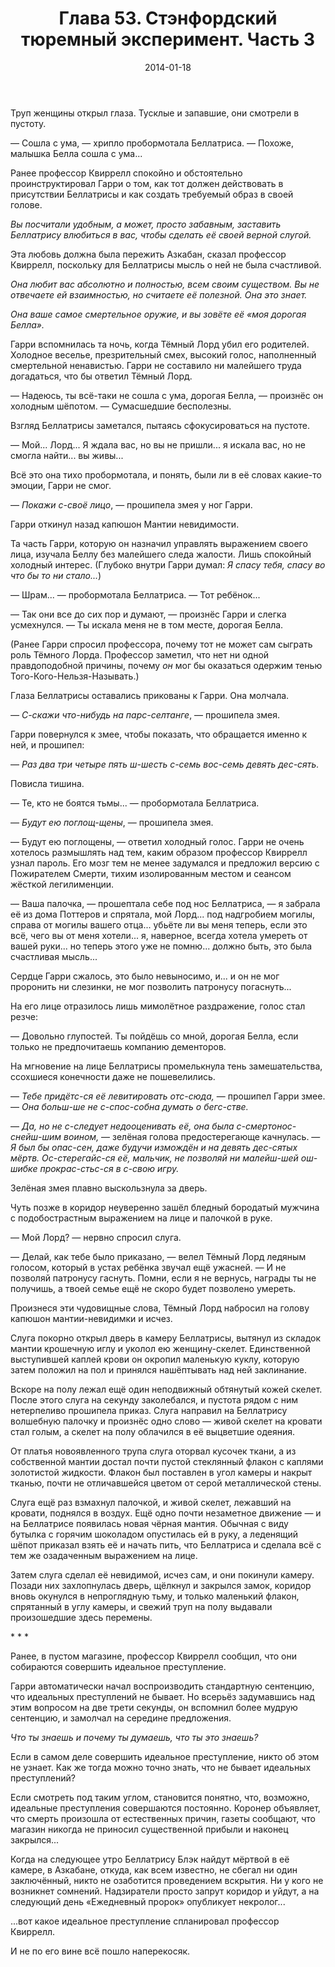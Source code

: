 ﻿---
title: "Глава 53. Стэнфордский тюремный эксперимент. Часть 3"
description: "Глава 53. Стэнфордский тюремный эксперимент. Часть 3"
categories: "глава"
layout: "chapters"
weight: "53"
date: "2014-01-18"
lastmod: "2018-12-12"
---

Труп женщины открыл глаза. Тусклые и запавшие, они смотрели в пустоту.

— Сошла с ума, — хрипло пробормотала Беллатриса. — Похоже, малышка Белла сошла с ума...

Ранее профессор Квиррелл спокойно и обстоятельно проинструктировал Гарри о том, как тот должен действовать в присутствии Беллатрисы и как создать требуемый образ в своей голове.

*Вы посчитали удобным, а может, просто забавным, заставить Беллатрису влюбиться в вас, чтобы сделать её своей верной слугой.*

Эта любовь должна была пережить Азкабан, сказал профессор Квиррелл, поскольку для Беллатрисы мысль о ней не была счастливой.

*Она любит вас абсолютно и полностью, всем своим существом. Вы не отвечаете ей взаимностью, но считаете её полезной. Она это знает.*

*Она ваше самое смертельное оружие, и вы зовёте её «моя дорогая Белла».*

Гарри вспомнилась та ночь, когда Тёмный Лорд убил его родителей. Холодное веселье, презрительный смех, высокий голос, наполненный смертельной ненавистью. Гарри не составило ни малейшего труда догадаться, что бы ответил Тёмный Лорд.

— Надеюсь, ты всё-таки не сошла с ума, дорогая Белла, — произнёс он холодным шёпотом. — Сумасшедшие бесполезны.

Взгляд Беллатрисы заметался, пытаясь сфокусироваться на пустоте.

— Мой... Лорд... Я ждала вас, но вы не пришли... я искала вас, но не смогла найти... вы живы...

Всё это она тихо пробормотала, и понять, были ли в её словах какие-то эмоции, Гарри не смог.

— *Покажи с-своё лицо*, — прошипела змея у ног Гарри.

Гарри откинул назад капюшон Мантии невидимости.

Та часть Гарри, которую он назначил управлять выражением своего лица, изучала Беллу без малейшего следа жалости. Лишь спокойный холодный интерес. (Глубоко внутри Гарри думал: *Я спасу тебя, спасу во что бы то ни стало...*)

— Шрам... — пробормотала Беллатриса. — Тот ребёнок...

— Так они все до сих пор и думают, — произнёс Гарри и слегка усмехнулся. — Ты искала меня не в том месте, дорогая Белла.

(Ранее Гарри спросил профессора, почему тот не может сам сыграть роль Тёмного Лорда. Профессор заметил, что нет ни одной правдоподобной причины, почему *он* мог бы оказаться одержим тенью Того-Кого-Нельзя-Называть.)

Глаза Беллатрисы оставались прикованы к Гарри. Она молчала.

*— С-скажи что-нибудь на парс-селтанге*, — прошипела змея.

Гарри повернулся к змее, чтобы показать, что обращается именно к ней, и прошипел:

— *Раз два три четыре пять ш-шесть с-семь вос-семь девять дес-сять.*

Повисла тишина.

— Те, кто не боятся тьмы... — пробормотала Беллатриса.

— *Будут ею поглощ-щены*, — прошипела змея.

— Будут ею поглощены, — ответил холодный голос. Гарри не очень хотелось размышлять над тем, каким образом профессор Квиррелл узнал пароль. Его мозг тем не менее задумался и предложил версию с Пожирателем Смерти, тихим изолированным местом и сеансом жёсткой легилименции.

— Ваша палочка, — прошептала себе под нос Беллатриса, — я забрала её из дома Поттеров и спрятала, мой Лорд... под надгробием могилы, справа от могилы вашего отца... убьёте ли вы меня теперь, если это всё, чего вы от меня хотели... я, наверное, всегда хотела умереть от вашей руки... но теперь этого уже не помню... должно быть, это была счастливая мысль...

Сердце Гарри сжалось, это было невыносимо, и... и он не мог проронить ни слезинки, не мог позволить патронусу погаснуть...

На его лице отразилось лишь мимолётное раздражение, голос стал резче:

— Довольно глупостей. Ты пойдёшь со мной, дорогая Белла, если только не предпочитаешь компанию дементоров.

На мгновение на лице Беллатрисы промелькнула тень замешательства, ссохшиеся конечности даже не пошевелились.

— *Тебе придётс-ся её левитировать отс-сюда,* — прошипел Гарри змее. — *Она больш-ше не с-спос-собна думать о бегс-стве.*

— *Да, но не с-следует недооценивать её, она была с-смертонос-снейш-шим воином,* — зелёная голова предостерегающе качнулась. — *Я был бы опас-сен, даже будучи измождён и на девять дес-сятых мёртв. Ос-стерегайс-ся её, мальчик, не позволяй ни малейш-шей ош-шибке прокрас-стьс-ся в с-свою игру.*

Зелёная змея плавно выскользнула за дверь.

Чуть позже в коридор неуверенно зашёл бледный бородатый мужчина с подобострастным выражением на лице и палочкой в руке.

— Мой Лорд? — нервно спросил слуга.

— Делай, как тебе было приказано, — велел Тёмный Лорд ледяным голосом, который в устах ребёнка звучал ещё ужасней. — И не позволяй патронусу гаснуть. Помни, если я не вернусь, награды ты не получишь, а твоей семье ещё не скоро будет позволено умереть.

Произнеся эти чудовищные слова, Тёмный Лорд набросил на голову капюшон мантии-невидимки и исчез.

Слуга покорно открыл дверь в камеру Беллатрисы, вытянул из складок мантии крошечную иглу и уколол ею женщину-скелет. Единственной выступившей каплей крови он окропил маленькую куклу, которую затем положил на пол и принялся нашёптывать над ней заклинание.

Вскоре на полу лежал ещё один неподвижный обтянутый кожей скелет. После этого слуга на секунду заколебался, и пустота рядом с ним нетерпеливо прошипела приказ. Слуга направил на Беллатрису волшебную палочку и произнёс одно слово — живой скелет на кровати стал голым, а скелет на полу облачился в её выцветшие одеяния.

От платья новоявленного трупа слуга оторвал кусочек ткани, а из собственной мантии достал почти пустой стеклянный флакон с каплями золотистой жидкости. Флакон был поставлен в угол камеры и накрыт тканью, почти не отличавшейся цветом от серой металлической стены.

Слуга ещё раз взмахнул палочкой, и живой скелет, лежавший на кровати, поднялся в воздух. Ещё одно почти незаметное движение — и на Беллатрисе появилась новая чёрная мантия. Обычная с виду бутылка с горячим шоколадом опустилась ей в руку, а леденящий шёпот приказал взять её и начать пить, что Беллатриса и сделала всё с тем же озадаченным выражением на лице.

Затем слуга сделал её невидимой, исчез сам, и они покинули камеру. Позади них захлопнулась дверь, щёлкнул и закрылся замок, коридор вновь окунулся в непроглядную тьму, и только маленький флакон, спрятанный в углу камеры, и свежий труп на полу выдавали произошедшие здесь перемены.

\* \* \*

Ранее, в пустом магазине, профессор Квиррелл сообщил, что они собираются совершить идеальное преступление.

Гарри автоматически начал воспроизводить стандартную сентенцию, что идеальных преступлений не бывает. Но всерьёз задумавшись над этим вопросом на две трети секунды, он вспомнил более мудрую сентенцию, и замолчал на середине предложения.

*Что ты знаешь и почему ты думаешь, что ты это знаешь?*

Если в самом деле совершить идеальное преступление, никто об этом не узнает. Как же тогда можно точно знать, что не бывает идеальных преступлений?

Если смотреть под таким углом, становится понятно, что, возможно, идеальные преступления совершаются постоянно. Коронер объявляет, что смерть произошла от естественных причин, газеты сообщают, что магазин никогда не приносил существенной прибыли и наконец закрылся...

Когда на следующее утро Беллатрису Блэк найдут мёртвой в её камере, в Азкабане, откуда, как всем известно, не сбегал ни один заключённый, никто не озаботится проведением вскрытия. Ни у кого не возникнет сомнений. Надзиратели просто запрут коридор и уйдут, а на следующий день «Ежедневный пророк» опубликует некролог...

...вот какое идеальное преступление спланировал профессор Квиррелл.

И не по его вине всё пошло наперекосяк.

